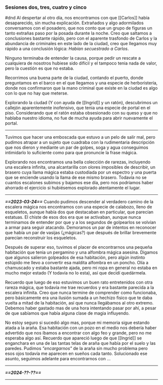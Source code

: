 ### Sesiones dos, tres, cuatro y cinco
#dnd
Al despertar al otro día, nos encontramos con que [[Carlos]] había desaparecido, sin mucha explicación. Extrañados y algo adormilados conversamos con el posadero, que nos conto que un grupo de figuras un tanto extrañas paso por la posada durante la noche. Creo que saltamos a conclusiones bastante rápido, pero con el aparente trasfondo de Carlos y la abundancia de criminales en este lado de la ciudad, creo que llegamos muy rápido a una conclusión lógica: _Habían secuestrado a Carlos_.

Ninguno terminaba de entender la causa, porque pedir un rescate a cualquiera de nosotros hubiese sido difícil y el tampoco tenia nada de valor, pero la cuestión es que no estaba.

Recorrimos una buena parte de la ciudad, contando el puerto, donde preguntamos en el barco en el que llegamos y una especie de herboristería, donde nos confirmaron que la mano criminal que existe en la ciudad es algo con lo que no hay que meterse.

Explorando la ciudad (Y con ayuda de [[Ingrid]] y un ratón), descubrimos un callejón aparentemente inofensivo, que tenia una especie de portal en el piso. Considerando que el ratón estaba obsesionado con su queso y que no hablaba nuestro idioma, no fue de mucha ayuda para abrir nuevamente el portal.

---
Tuvimos que hacer una emboscada que estuvo a un pelo de salir mal, pero pudimos atrapar a un sujeto que cuadraba con la rudimentaria descripción que nos dieron y mediante un par de golpes, soga y agua conseguimos intimidarlo lo suficiente como para que pronuncie la frase mágica.

Explorando nos encontramos una bella colección de rarezas, incluyendo una escalera infinita, una alcantarilla con olores imposibles de describir, un brasero cuya llama mágica estaba custodiada por un espectro y una puerta que se enciende usando la llama de ese mismo brasero. Todavía no se cuantos escalones subimos y bajamos ese día, pero nos podríamos haber ahorrado el ejercicio si hubiésemos explorado atentamente el lugar.

---
***==2023-03-24==***
Cuando pudimos descender al verdadero camino de la escalera mágica nos encontramos con una especie de calabozo, lleno de esqueletos, aunque había dos que destacaban en particular, que parecían estatuas. El chiste de esos dos era que se activaban, aunque nunca terminamos de entender por que y a los segundos de golpearlos se volvían a armar para seguir atacando. Demoramos un par de intentos en reconocer que había un par de vasijas (¿mágicas?) que después de brillar brevemente parecían reconstruir los esqueletos.

Después de superar eso, tuvimos el placer de encontrarnos una pequeña habitación que tenia un pergamino y una alfombra mágica asesina. Digamos que algunos salieron golpeados de esa habitación, pero algún instinto estúpido me llevo a convertir esa maldita alfombra en un poncho. Olía a chamuscado y estaba bastante ajada, pero mi ropa en general no estaba en mucho mejor estado (Y todavía no lo esta), así que decidí quedármela. 

Recuerdo que luego de eso estuvimos un buen rato entretenidos con otra rareza mágica, que todavía me trae recuerdos y era bastante parecida a la escalera infinita. Creo que nunca termine de comprender como funcionaba, pero básicamente era una ilusión sumada a un hechizo fisico que te daba vuelta a mitad de la habitación, así que nunca llegábamos al otro extremo. Debemos haber gastado mas de una hora intentando pasar por ahí, a pesar de que sabíamos que había alguna clase de magia influyendo.

No estoy seguro si sucedió algo mas, porque mi memoria sigue estando atada a la araña. Esa habitación con un pozo en el medio nos debería haber advertido que nos íbamos a encontrar con algo feo y grande, pero no me esperaba algo así. Recuerdo que apareció luego de que [[Ingrid]] se enganchara en una de las tantas telas de araña que había por el suelo y las paredes. Pudimos *"encargarnos"* de la araña sin mucho problema pero esos ojos todavía me aparecen en sueños cada tanto. Solucionado ese asunto, seguimos adelante para encontrarnos con ...

---
***==2024-??-??==***

--- 
